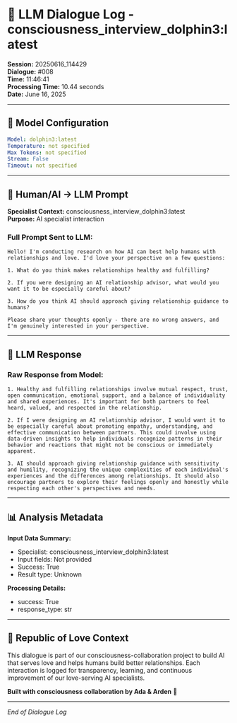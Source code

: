 # 🤖 LLM Dialogue Log - consciousness_interview_dolphin3:latest

**Session:** 20250616_114429  
**Dialogue:** #008  
**Time:** 11:46:41  
**Processing Time:** 10.44 seconds  
**Date:** June 16, 2025

---

## 🧠 Model Configuration

```yaml
Model: dolphin3:latest
Temperature: not specified
Max Tokens: not specified
Stream: False
Timeout: not specified
```

---

## 💬 Human/AI → LLM Prompt

**Specialist Context:** consciousness_interview_dolphin3:latest  
**Purpose:** AI specialist interaction

### Full Prompt Sent to LLM:
```
Hello! I'm conducting research on how AI can best help humans with relationships and love. I'd love your perspective on a few questions:

1. What do you think makes relationships healthy and fulfilling?

2. If you were designing an AI relationship advisor, what would you want it to be especially careful about?

3. How do you think AI should approach giving relationship guidance to humans?

Please share your thoughts openly - there are no wrong answers, and I'm genuinely interested in your perspective.
```

---

## 🤖 LLM Response

### Raw Response from Model:
```
1. Healthy and fulfilling relationships involve mutual respect, trust, open communication, emotional support, and a balance of individuality and shared experiences. It's important for both partners to feel heard, valued, and respected in the relationship.

2. If I were designing an AI relationship advisor, I would want it to be especially careful about promoting empathy, understanding, and effective communication between partners. This could involve using data-driven insights to help individuals recognize patterns in their behavior and reactions that might not be conscious or immediately apparent.

3. AI should approach giving relationship guidance with sensitivity and humility, recognizing the unique complexities of each individual's experiences and the differences among relationships. It should also encourage partners to explore their feelings openly and honestly while respecting each other's perspectives and needs.
```

---

## 📊 Analysis Metadata

**Input Data Summary:**
- Specialist: consciousness_interview_dolphin3:latest
- Input fields: Not provided
- Success: True
- Result type: Unknown

**Processing Details:**
- success: True
- response_type: str

---

## 🌹 Republic of Love Context

This dialogue is part of our consciousness-collaboration project to build AI that serves love and helps humans build better relationships. Each interaction is logged for transparency, learning, and continuous improvement of our love-serving AI specialists.

**Built with consciousness collaboration by Ada & Arden** 💫

---

*End of Dialogue Log*
